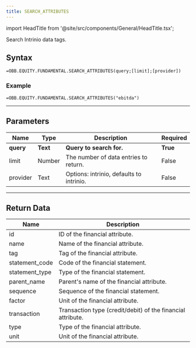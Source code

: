 ```yaml
---
title: SEARCH_ATTRIBUTES
---
```


<!-- markdownlint-disable MD033 -->
import HeadTitle from '@site/src/components/General/HeadTitle.tsx';

<HeadTitle title="EQUITY.FUNDAMENTAL.SEARCH_ATTRIBUTES | OpenBB Add-in for Excel Docs" />

Search Intrinio data tags.

## Syntax

```excel wordwrap
=OBB.EQUITY.FUNDAMENTAL.SEARCH_ATTRIBUTES(query;[limit];[provider])
```

### Example

```excel wordwrap
=OBB.EQUITY.FUNDAMENTAL.SEARCH_ATTRIBUTES("ebitda")
```

---

## Parameters

| Name | Type | Description | Required |
| ---- | ---- | ----------- | -------- |
| **query** | **Text** | **Query to search for.** | **True** |
| limit | Number | The number of data entries to return. | False |
| provider | Text | Options: intrinio, defaults to intrinio. | False |

---

## Return Data

| Name | Description |
| ---- | ----------- |
| id | ID of the financial attribute.  |
| name | Name of the financial attribute.  |
| tag | Tag of the financial attribute.  |
| statement_code | Code of the financial statement.  |
| statement_type | Type of the financial statement.  |
| parent_name | Parent's name of the financial attribute.  |
| sequence | Sequence of the financial statement.  |
| factor | Unit of the financial attribute.  |
| transaction | Transaction type (credit/debit) of the financial attribute.  |
| type | Type of the financial attribute.  |
| unit | Unit of the financial attribute.  |
